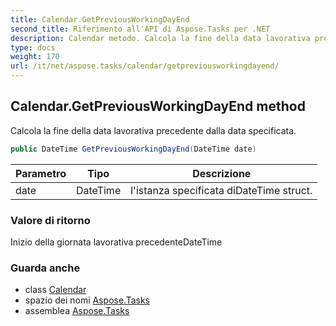 ```yaml
---
title: Calendar.GetPreviousWorkingDayEnd
second_title: Riferimento all'API di Aspose.Tasks per .NET
description: Calendar metodo. Calcola la fine della data lavorativa precedente dalla data specificata.
type: docs
weight: 170
url: /it/net/aspose.tasks/calendar/getpreviousworkingdayend/
---
```

## Calendar.GetPreviousWorkingDayEnd method

Calcola la fine della data lavorativa precedente dalla data specificata.

```csharp
public DateTime GetPreviousWorkingDayEnd(DateTime date)
```

| Parametro | Tipo | Descrizione |
| --- | --- | --- |
| date | DateTime | l'istanza specificata diDateTime struct. |

### Valore di ritorno

Inizio della giornata lavorativa precedenteDateTime

### Guarda anche

* class [Calendar](../)
* spazio dei nomi [Aspose.Tasks](../../calendar/)
* assemblea [Aspose.Tasks](../../../)


